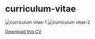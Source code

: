# curriculum-vitae
![curriculum vitae-1](https://user-images.githubusercontent.com/27078712/40948443-cbfee60c-6868-11e8-8d15-d583177b740f.jpg)
![curriculum vitae-2](https://user-images.githubusercontent.com/27078712/40948446-cfbaf326-6868-11e8-92aa-1e3bdf4d5f0e.jpg)

[Download this CV](https://github.com/itsmecevi/curriculum-vitae/blob/master/Curriculum%20Vitae.pdf)

